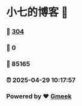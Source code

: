 # 小七的博客 :link:  
### :page_facing_up: [304](/tag.html) 
### :speech_balloon: 0 
### :hibiscus: 85165 
### :alarm_clock: 2025-04-29 10:17:57 
### Powered by :heart: [Gmeek](https://github.com/Meekdai/Gmeek)
